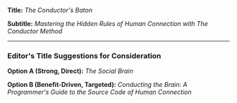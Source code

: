 **Title:**
*The Conductor's Baton*

**Subtitle:**
*Mastering the Hidden Rules of Human Connection with The Conductor Method*

---
### **Editor's Title Suggestions for Consideration**

**Option A (Strong, Direct):**
*The Social Brain*

**Option B (Benefit-Driven, Targeted):**
*Conducting the Brain: A Programmer's Guide to the Source Code of Human Connection*

